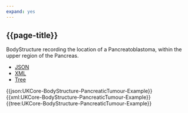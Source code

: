 ```yaml
---
expand: yes
---
```


## {{page-title}}

BodyStructure recording the location of a Pancreatoblastoma, within the upper region of the Pancreas.

<div class="nhsd-!t-margin-bottom-6">
  <ul class="nav nav-tabs" role="tablist">
        <li role="presentation" class="active">
            <a href="#JSON-BS-PT-E" role="tab" data-toggle="tab">JSON</a>
        </li>
         <li role="presentation">
            <a href="#XML-BS-PT-E" role="tab" data-toggle="tab">XML</a>
        </li>
        <li role="presentation">
            <a href="#Tree-BS-PT-E" role="tab" data-toggle="tab">Tree</a>
        </li>
  </ul>
    
  <div class="tab-content snippet">
    <div id="JSON-BS-PT-E" role="tabpanel" class="tab-pane active">
{{json:UKCore-BodyStructure-PancreaticTumour-Example}}
    </div>
    <div id="XML-BS-PT-E" role="tabpanel" class="tab-pane">
{{xml:UKCore-BodyStructure-PancreaticTumour-Example}}
    </div>
    <div id="Tree-BS-PT-E" role="tabpanel" class="tab-pane">
{{tree:UKCore-BodyStructure-PancreaticTumour-Example}}
    </div>
  </div>
</div>